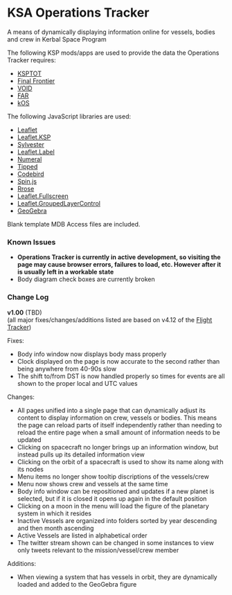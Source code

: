 # KSA Operations Tracker
A means of dynamically displaying information online for vessels, bodies and crew in Kerbal Space Program

The following KSP mods/apps are used to provide the data the Operations Tracker requires:

* [KSPTOT](http://forum.kerbalspaceprogram.com/threads/36476-WIN-KSP-Trajectory-Optimization-Tool-v0-12-2-Mission-Architect-Update!)
* [Final Frontier](http://forum.kerbalspaceprogram.com/threads/67246)
* [VOID](http://forum.kerbalspaceprogram.com/threads/54533-0-23-VOID-Vessel-Orbital-Informational-Display)
* [FAR](http://forum.kerbalspaceprogram.com/threads/20451-0-23-Ferram-Aerospace-Research-v0-12-5-2-Aero-Fixes-For-Planes-Rockets-1-7-14)
* [kOS](https://github.com/KSP-KOS/KOS)

The following JavaScript libraries are used:

* [Leaflet](http://leafletjs.com/)
* [Leaflet.KSP](https://github.com/saik0/Leaflet.KSP)
* [Sylvester](http://sylvester.jcoglan.com/)
* [Leaflet.Label](https://github.com/Leaflet/Leaflet.label)
* [Numeral](http://numeraljs.com/)
* [Tipped](http://www.tippedjs.com/)
* [Codebird](https://github.com/jublonet/codebird-js)
* [Spin.js](http://fgnass.github.io/spin.js/)
* [Rrose](http://erictheise.github.io/rrose/)
* [Leaflet.Fullscreen](https://github.com/brunob/leaflet.fullscreen)
* [Leaflet.GroupedLayerControl](https://github.com/ismyrnow/Leaflet.groupedlayercontrol)
* [GeoGebra](https://wiki.geogebra.org/en/Reference:JavaScript)

Blank template MDB Access files are included.

### Known Issues

- **Operations Tracker is currently in active development, so visiting the page may cause browser errors, failures to load, etc. However after it is usually left in a workable state**
- Body diagram check boxes are currently broken

### Change Log

**v1.00** (TBD)   
(all major fixes/changes/additions listed are based on v4.12 of the [Flight Tracker](https://github.com/KSAMissionCtrl/FlightTracker#change-log))

Fixes:
  - Body info window now displays body mass properly
  - Clock displayed on the page is now accurate to the second rather than being anywhere from 40-90s slow
  - The shift to/from DST is now handled properly so times for events are all shown to the proper local and UTC values

Changes:
  - All pages unified into a single page that can dynamically adjust its content to display information on crew, vessels or bodies. This means the page can reload parts of itself independently rather than needing to reload the entire page when a small amount of information needs to be updated
  - Clicking on spacecraft no longer brings up an information window, but instead pulls up its detailed information view
  - Clicking on the orbit of a spacecraft is used to show its name along with its nodes
  - Menu items no longer show tooltip discriptions of the vessels/crew
  - Menu now shows crew and vessels at the same time
  - Body info window can be repositioned and updates if a new planet is selected, but if it is closed it opens up again in the default position
  - Clicking on a moon in the menu will load the figure of the planetary system in which it resides
  - Inactive Vessels are organized into folders sorted by year descending and then month ascending
  - Active Vessels are listed in alphabetical order
  - The twitter stream shown can be changed in some instances to view only tweets relevant to the mission/vessel/crew member

Additions:
  - When viewing a system that has vessels in orbit, they are dynamically loaded and added to the GeoGebra figure